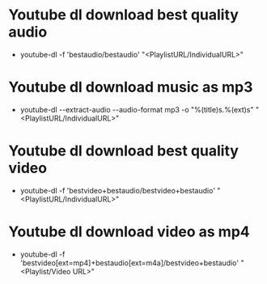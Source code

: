 # Youtube dl download best quality audio
- youtube-dl -f 'bestaudio/bestaudio' "<PlaylistURL/IndividualURL>"

# Youtube dl download music as mp3
- youtube-dl --extract-audio --audio-format mp3 -o "%(title)s.%(ext)s" "<PlaylistURL/IndividualURL>"

# Youtube dl download best quality video
- youtube-dl -f 'bestvideo+bestaudio/bestvideo+bestaudio' "<PlaylistURL/IndividualURL>"

# Youtube dl download video as mp4
- youtube-dl -f 'bestvideo[ext=mp4]+bestaudio[ext=m4a]/bestvideo+bestaudio' "<Playlist/Video URL>"
